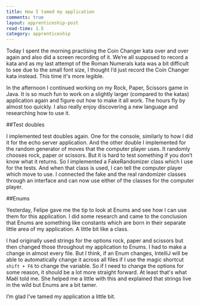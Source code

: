 ```yaml
---
title: How I tamed my application
comments: true
layout: apprenticeship-post
read-time: 1.5
category: apprenticeship
---
```


Today I spent the morning practising the Coin Changer kata over and over again and also did a screen recording of it. We’re all supposed to record a kata and as my last attempt of the Roman Numerals kata was a bit difficult to see due to the small font size, I thought I’d just record the Coin Changer kata instead. This time it's more legible.

<!--break-->

In the afternoon I continued working on my Rock, Paper, Scissors game in Java. It is so much fun to work on a slightly larger (compared to the katas) application again and figure out how to make it all work. The hours fly by almost too quickly. I also really enjoy discovering a new language and researching how to use it. 

##Test doubles

I implemented test doubles again. One for the console, similarly to how I did it for the echo server application. And the other double I implemented for the random generator of moves that the computer player uses. It randomly chooses rock, paper or scissors. But it is hard to test something if you don’t know what it returns. So I implemented a FakeRandomizer class which I use for the tests. And when that class is used, I can tell the computer player which move to use. I connected the fake and the real randomizer classes through an interface and can now use either of the classes for the computer player.


##Enums

Yesterday, Felipe gave me the tip to look at Enums and see how I can use them for this application. I did some research and came to the conclusion that Enums are something like constants which are born in their separate little area of my application. A little bit like a class. 


I had originally used strings for the options rock, paper and scissors but then changed those throughout my application to Enums. I had to make a change in almost every file. But I think, if an Enum changes, IntelliJ will be able to automatically change it across all files if I use the magic shortcut `shift + F6` to change the variable. So if I need to change the options for some reason, it should be a lot more straight forward. At least that's what Maël told me. She helped me a little with this and explained that strings live in the wild but Enums are a bit tamer.

I’m glad I’ve tamed my application a little bit. 